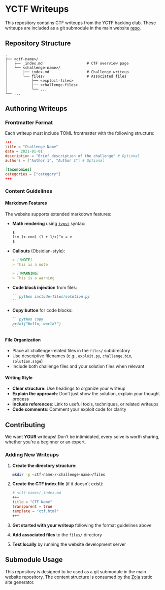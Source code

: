 # YCTF Writeups

This repository contains CTF writeups from the YCTF hacking club. These writeups are included as a git submodule in the main website [repo](https://github.com/y-ctf/y-ctf.github.io).

## Repository Structure

```
.
├── <ctf-name>/
│   ├── _index.md                    # CTF overview page
│   └── <challenge-name>/
│       ├── index.md                 # Challenge writeup
│       └── files/                   # Associated files
│           ├── <exploit-files>
│           ├── <challenge-files>
│           └── ...
└── ...
```

## Authoring Writeups

### Frontmatter Format

Each writeup must include TOML frontmatter with the following structure:

```toml
+++
title = "Challenge Name"
date = 2021-01-01
description = "Brief description of the challenge" # Optional
authors = ["Author 1", "Author 2"] # Optional

[taxonomies]
categories = ["category"]
+++
```

### Content Guidelines

#### Markdown Features

The website supports extended markdown features:

- **Math rendering** using [`typst`](https://typst.app) syntax:
  ```markdown
  $
  lim_(x->oo) (1 + 1/x)^x = e
  $
  ```

- **Callouts** (Obsidian-style):
  ```markdown
  > [!NOTE]
  > This is a note

  > [!WARNING]
  > This is a warning
  ```

- **Code block injection** from files:
  ~~~markdown
  ```python include=files/solution.py
  ```
  ~~~

- **Copy button** for code blocks:
  ~~~markdown
  ```python copy
  print("Hello, world!")
  ```
  ~~~

#### File Organization

- Place all challenge-related files in the `files/` subdirectory
- Use descriptive filenames (e.g., `exploit.py`, `challenge.bin`, `solution.sage`)
- Include both challenge files and your solution files when relevant

#### Writing Style

- **Clear structure**: Use headings to organize your writeup
- **Explain the approach**: Don't just show the solution, explain your thought process
- **Include references**: Link to useful tools, techniques, or related writeups
- **Code comments**: Comment your exploit code for clarity

## Contributing

We want **YOUR** writeups! Don't be intimidated, every solve is worth sharing, whether you're a beginner or an expert.

### Adding New Writeups

1. **Create the directory structure**:
   ```bash
   mkdir -p <ctf-name>/<challenge-name>/files
   ```

2. **Create the CTF index file** (if it doesn't exist):
   ```toml
   # <ctf-name>/_index.md
   +++
   title = "CTF Name"
   transparent = true
   template = "ctf.html"
   +++
   ```

3. **Get started with your writeup** following the format guidelines above

4. **Add associated files** to the `files/` directory

5. **Test locally** by running the website development server

## Submodule Usage

This repository is designed to be used as a git submodule in the main website repository. The content structure is consumed by the [Zola](https://github.com/cestef/zola) static site generator.
